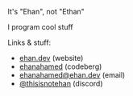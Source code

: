 It's "Ehan", not "Ethan"

I program cool stuff

Links & stuff:
 - [ehan.dev](https://ehan.dev) (website)
 - [ehanahamed](https://codeberg.org/ehanahamed) (codeberg)
 - [ehanahamed@ehan.dev](mailto:ehanahamed@ehan.dev) (email)
 - [@thisisnotehan](https://discord.com/users/951982294787301436) (discord)
